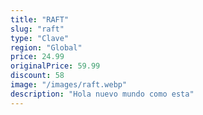 ```yaml
---
title: "RAFT"
slug: "raft"
type: "Clave"
region: "Global"
price: 24.99
originalPrice: 59.99
discount: 58
image: "/images/raft.webp"
description: "Hola nuevo mundo como esta"
---
```

